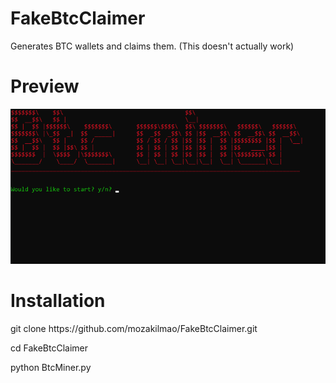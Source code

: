 # FakeBtcClaimer
Generates BTC wallets and claims them. (This doesn't actually work)

<html>
  <body>
    <h1>Preview</h1>
    <img src="Preview1.png" alt="PreviewBtcClaimer1">
    <h1>Installation</h1>
    <p>git clone https://github.com/mozakilmao/FakeBtcClaimer.git</p>
    <p>cd FakeBtcClaimer</p>
    <p>python BtcMiner.py</p>
  </body>
</html>
